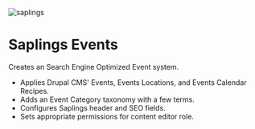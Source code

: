 ![saplings](https://github.com/kanopi/saplings/assets/5177009/a6377e32-deb2-49d8-873a-f3dd5a36fa7c)


# Saplings Events

Creates an Search Engine Optimized Event system.

- Applies Drupal CMS' Events, Events Locations, and Events Calendar Recipes.
- Adds an Event Category taxonomy with a few terms.
- Configures Saplings header and SEO fields.
- Sets appropriate permissions for content editor role.
